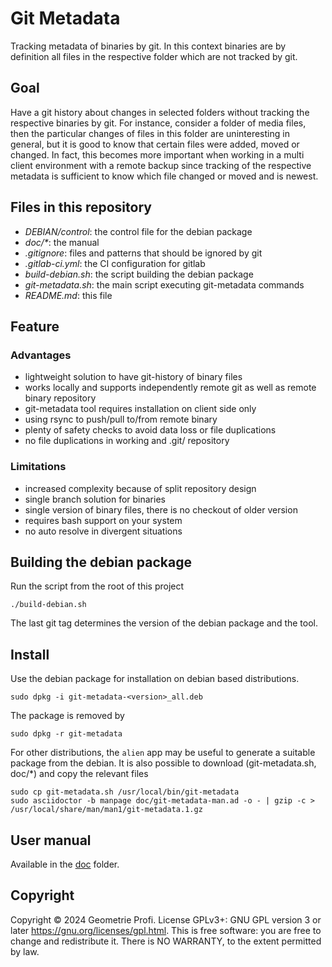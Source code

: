 # Git Metadata

Tracking metadata of binaries by git. In this context binaries are by definition all
files in the respective folder which are not tracked by git.

## Goal

Have a git history about changes in selected folders without tracking the respective binaries
by git. For instance, consider a folder of media files, then the particular changes of files
in this folder are uninteresting in general, but it is good to know that certain files
were added, moved or changed. In fact, this becomes more important when working in a multi client
environment with a remote backup since tracking of the respective metadata is sufficient
to know which file changed or moved and is newest.

## Files in this repository

* _DEBIAN/control_: the control file for the debian package
* _doc/*_: the manual
* _.gitignore_: files and patterns that should be ignored by git
* _.gitlab-ci.yml_: the CI configuration for gitlab
* _build-debian.sh_: the script building the debian package
* _git-metadata.sh_: the main script executing git-metadata commands
* _README.md_: this file

## Feature
### Advantages
* lightweight solution to have git-history of binary files
* works locally and supports independently remote git as well as remote binary repository
* git-metadata tool requires installation on client side only
* using rsync to push/pull to/from remote binary
* plenty of safety checks to avoid data loss or file duplications
* no file duplications in working and .git/ repository

### Limitations
* increased complexity because of split repository design
* single branch solution for binaries
* single version of binary files, there is no checkout of older version
* requires bash support on your system
* no auto resolve in divergent situations

## Building the debian package

Run the script from the root of this project
```shell
./build-debian.sh
```

The last git tag determines the version of the debian package and the tool.

## Install
Use the debian package for installation on debian based distributions.
```shell
sudo dpkg -i git-metadata-<version>_all.deb
```
The package is removed by
```shell
sudo dpkg -r git-metadata
```
For other distributions, the `alien` app may be useful to generate a suitable package from the
debian. It is also possible to download (git-metadata.sh, doc/*) and copy the relevant files
```shell
sudo cp git-metadata.sh /usr/local/bin/git-metadata
sudo asciidoctor -b manpage doc/git-metadata-man.ad -o - | gzip -c > /usr/local/share/man/man1/git-metadata.1.gz
```

## User manual

Available in the [doc](doc/index.ad) folder.

## Copyright

Copyright © 2024 Geometrie Profi.  License GPLv3+: GNU GPL version 3 or
later <https://gnu.org/licenses/gpl.html>. This is free software: you are free to
change and redistribute it. There is NO WARRANTY, to the extent permitted by law.
